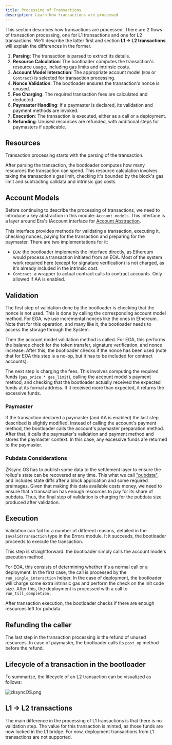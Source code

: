 ```yaml
---
title: Processing of Transactions
description: Learn how transactions are processed
---
```


This section describes how transactions are processed. There are 2 flows of transaction processing, one for L1 transactions and one for L2
transactions. We'll describe the latter first and section **L1 -> L2 transactions** will explain the differences in the former.

1. **Parsing**: The transaction is parsed to extract its details.
2. **Resource Calculation**: The bootloader computes the transaction's resource usage, including gas limits and intrinsic costs.
3. **Account Model Interaction**: The appropriate account model (`EOA` or `Contract`) is selected for transaction processing.
4. **Nonce Validation**: The bootloader ensures the transaction's nonce is unused.
5. **Fee Charging**: The required transaction fees are calculated and deducted.
6. **Paymaster Handling**: If a paymaster is declared, its validation and payment methods are invoked.
7. **Execution**: The transaction is executed, either as a call or a deployment.
8. **Refunding**: Unused resources are refunded, with additional steps for paymasters if applicable.

## Resources
Transaction processing starts with the parsing of the transaction.

After parsing the transaction, the bootloader computes how many resources the transaction can spend. This resource calculation involves taking the
transaction's gas limit, checking it's bounded by the block's gas limit and subtracting calldata and intrinsic gas costs.

## Account Models

Before continuing to describe the processing of transactions, we need to introduce a key abstraction in this module: `Account models`. This
interface is a layer around Era's IAccount interface for [Account Abstraction](https://docs.zksync.io/zksync-protocol/account-abstraction).

This interface provides methods for validating a transaction, executing it, checking nonces, paying for the transaction and preparing for the
paymaster. There are two implementations for it:

- `EOA`: the bootloader implements the interface directly, as Ethereum would process a transaction initiated from an EOA. Most of the system work
required here (except for signature verification) is not charged, as it's already included in the intrinsic cost.
- `Contract`: a wrapper to actual contract calls to contract accounts. Only allowed if AA is enabled.

## Validation

The first step of validation done by the bootloader is checking that the nonce is not used. This is done by calling the corresponding account
model method. For EOA, we use incremental nonces like the ones in Ethereum. Note that for this operation, and many like it, the bootloader needs
to access the storage through the System.

Then the account model validation method is called. For EOA, this performs the balance check for the token transfer, signature verification,
and nonce increase. After this, the bootloader checks if the nonce has been used (note that for EOA this step is a no-op, but it has to
be included for contract accounts).

The next step is charging the fees. This involves computing the required funds (`gas_price * gas_limit`), calling the account model's payment
method, and checking that the bootloader actually received the expected funds at its formal address. If it received more than expected,
it returns the excessive funds.

### Paymaster

If the transaction declared a paymaster (and AA is enabled) the last step described is slightly modified. Instead of calling the account's payment
method, the bootloader calls the account's paymaster preparation method. After that, it calls the paymaster's validation and payment method and
stores the paymaster context. In this case, any excessive funds are returned to the paymaster.

### Pubdata Considerations

ZKsync OS has to publish some data to the settlement layer to ensure the rollup's state can be recovered at any time.
This what we call ["pubdata"](https://docs.zksync.io/zksync-protocol/contracts/handling-pubdata), and includes state diffs after a block
application and some required preimages. Given that making this data available costs money, we need to ensure that a transaction has enough
resources to pay for its share of pubdata. Thus, the final step of validation is charging for the pubdata size produced after validation.

## Execution

Validation can fail for a number of different reasons, detailed in the `InvalidTransaction` type in the Errors module.
It it succeeds, the bootloader proceeds to execute the transaction.

This step is straightforward: the bootloader simply calls the account mode's execution method.

For EOA, this consists of determining whether it's a normal call or a deployment. In the first case, the call is processed by
the `run_single_interaction` helper. In the case of deployment, the bootloader will charge some extra intrinsic gas and perform the check on the
init code size. After this, the deployment is processed with a call to `run_till_completion.`

After transaction execution, the bootloader checks if there are enough resources left for pubdata.

## Refunding the caller

The last step in the transaction processing is the refund of unused resources. In case of paymaster, the bootloader calls its `post_op` method
before the refund.

## Lifecycle of a transaction in the bootloader

To summarize, the lifecycle of an L2 transaction can be visualized as follows:

![zksyncOS.png](/images/zksyncos-airbender/tx_lifecycle.png)

## L1 -> L2 transactions

The main difference in the processing of L1 transactions is that there is no validation step. The value for this transaction is minted, as those
funds are now locked in the L1 bridge. For now, deployment transactions from L1 transactions are not supported.
